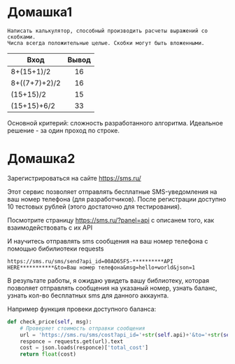 Домашка1
===

```
Написать калькулятор, способный производить расчеты выражений со скобками.
Числа всегда положительные целые. Скобки могут быть вложенными.
```

|    Вход       |        Вывод       |
| ------------- |:------------------:|
| 8+(15+1)/2 | 16 |
| 8+((7+7)+2)/2 | 16 |
| (15+15)/2 | 15 |
| (15+15)+6/2 | 33 |

Основной критерий: сложность разработанного алгоритма. Идеальное решение - за один проход по строке.



Домашка2
===

Зарегистрироваться на сайте https://sms.ru/

Этот сервис позволяет отправлять бесплатные SMS-уведомления на ваш номер телефона (для разработчиков). После регистрации доступно 10 тестовых рублей (этого достаточно для тестирования).

Посмотрите страницу https://sms.ru/?panel=api с описанем того, как взаимодействовать с их API 

И научитесь отправлять sms сообщения на ваш номер телефона с помощью бибилиотеки requests

```
https://sms.ru/sms/send?api_id=00AD65F5-**********API HERE***********&to=Ваш номер телефона&msg=hello+world&json=1
```

В результате работы, я ожидаю увидеть вашу библиотеку, которая позволяет отправлять сообщения на указаный номер, узнать баланс, узнать кол-во бесплатных sms для данного аккаунта. 

Например функция провеки доступного баланса:
```python
def check_price(self, msg):
	# Проверяет стоимость отправки сообщения
	url = 'https://sms.ru/sms/cost?api_id='+str(self.api)+'&to='+str(self.phone)+'&msg='+msg+'&json=1'
	responce = requests.get(url).text
	cost = json.loads(responce)['total_cost']
	return float(cost)
```